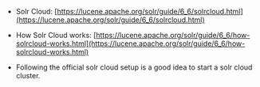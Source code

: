 * Solr Cloud: [https://lucene.apache.org/solr/guide/6_6/solrcloud.html](https://lucene.apache.org/solr/guide/6_6/solrcloud.html)
* How Solr Cloud works: [https://lucene.apache.org/solr/guide/6_6/how-solrcloud-works.html](https://lucene.apache.org/solr/guide/6_6/how-solrcloud-works.html)

* Following the official solr cloud setup is a good idea to start a solr cloud cluster.